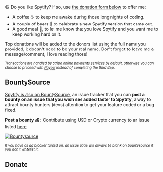 😃 Do you like Spytify? If so, use [the donation form below](#donate) to offer me:
- A coffee ☕ to keep me awake during those long nights of coding.
- A couple of beers 🍻 to celebrate a new Spytify version that came out.
- A good meal 🥩, to let me know that you love Spytify and you want me to keep working hard on it.

Top donations will be added to the donors list using the full name you provided, it doesn't need to be your real name. Don't forget to leave me a message/comment, I love reading those!

<i style="font-size:80%">Transactions are handled by <a href="https://stripe.com/en-ca">Stripe online payments services</a> by default, otherwise you can choose to proceed with <a href="https://www.paypal.com/ca/webapps/mpp/about">Paypal</a> instead of completing the third step.</i>

## BountySource
[Spytify is also on BountySource](https://www.bountysource.com/teams/spy-spotify/activity), an issue tracker that you can **post a bounty on an issue that you wish see added faster to Spytify**, a way to attract bounty hunters (devs) attention to get your feature coded or a bug fixed.

**Post a bounty 💰 :** Contribute using USD or Crypto currency to an issue listed [here](https://www.bountysource.com/teams/spy-spotify/issues)

[![Bountysource](https://img.shields.io/bountysource/team/spy-spotify/activity?logo=bountysource&style=for-the-badge)](https://www.bountysource.com/teams/spy-spotify/issues)

<i style="font-size:80%">If you have an ad blocker turned on, an issue page will always be blank on bountysource if you don't whitelist it.</i>

## Donate